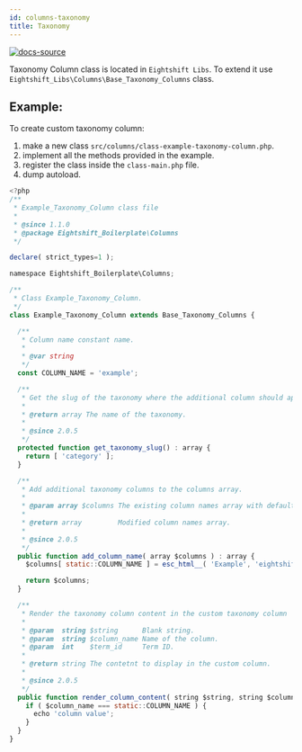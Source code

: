 ```yaml
---
id: columns-taxonomy
title: Taxonomy
---
```


[![docs-source](https://img.shields.io/badge/source-eigthshift--libs-blue?style=for-the-badge&logo=php&labelColor=2a2a2a)](https://github.com/infinum/eightshift-libs/tree/v2.0.0/src/columns/class-base-taxonomy-columns.php)

Taxonomy Column class is located in `Eightshift Libs`. To extend it use `Eightshift_Libs\Columns\Base_Taxonomy_Columns` class.

## Example:

To create custom taxonomy column:
1. make a new class `src/columns/class-example-taxonomy-column.php`.
2. implement all the methods provided in the example.
3. register the class inside the `class-main.php` file.
4. dump autoload.

```js
<?php
/**
 * Example_Taxonomy_Column class file
 *
 * @since 1.1.0
 * @package Eightshift_Boilerplate\Columns
 */

declare( strict_types=1 );

namespace Eightshift_Boilerplate\Columns;

/**
 * Class Example_Taxonomy_Column.
 */
class Example_Taxonomy_Column extends Base_Taxonomy_Columns {

  /**
   * Column name constant name.
   *
   * @var string
   */
  const COLUMN_NAME = 'example';

  /**
   * Get the slug of the taxonomy where the additional column should appear.
   *
   * @return array The name of the taxonomy.
   *
   * @since 2.0.5
   */
  protected function get_taxonomy_slug() : array {
    return [ 'category' ];
  }

  /**
   * Add additional taxonomy columns to the columns array.
   *
   * @param array $columns The existing column names array with default taxonomy columns (title, author, date etc.).
   *
   * @return array         Modified column names array.
   *
   * @since 2.0.5
   */
  public function add_column_name( array $columns ) : array {
    $columns[ static::COLUMN_NAME ] = esc_html__( 'Example', 'eightshift-boilerplate' );

    return $columns;
  }

  /**
   * Render the taxonomy column content in the custom taxonomy column
   *
   * @param  string $string      Blank string.
   * @param  string $column_name Name of the column.
   * @param  int    $term_id     Term ID.
   *
   * @return string The contetnt to display in the custom column.
   *
   * @since 2.0.5
   */
  public function render_column_content( string $string, string $column_name, int $term_id ) : string {
    if ( $column_name === static::COLUMN_NAME ) {
      echo 'column value';
    }
  }
}
```
